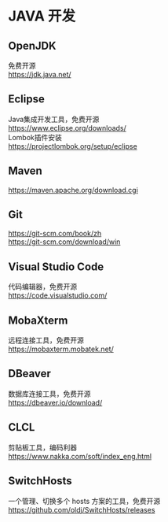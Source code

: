 # JAVA 开发

## OpenJDK
免费开源  
<a href="https://jdk.java.net/" target="_blank">https://<span></span>jdk.java.net/</a>  

## Eclipse
Java集成开发工具，免费开源  
<a href="https://www.eclipse.org/downloads/" target="_blank">https://<span></span>www.eclipse.org/downloads/</a>  
Lombok插件安装  
<a href="https://projectlombok.org/setup/eclipse" target="_blank">https://<span></span>projectlombok.org/setup/eclipse</a>  

## Maven
<a href="https://maven.apache.org/download.cgi" target="_blank">https://<span></span>maven.apache.org/download.cgi</a>  

## Git
<a href="https://git-scm.com/book/zh" target="_blank">https://<span></span>git-scm.com/book/zh</a>  
<a href="https://git-scm.com/download/win" target="_blank">https://<span></span>git-scm.com/download/win</a>  

## Visual Studio Code
代码编辑器，免费开源  
<a href="https://code.visualstudio.com/" target="_blank">https://<span></span>code.visualstudio.com/</a>  

## MobaXterm
远程连接工具，免费开源  
<a href="https://mobaxterm.mobatek.net/" target="_blank">https://<span></span>mobaxterm.mobatek.net/</a>  

## DBeaver
数据库连接工具，免费开源  
<a href="https://dbeaver.io/download/" target="_blank">https://<span></span>dbeaver.io/download/</a>  

## CLCL
剪贴板工具，编码利器  
<a href="https://www.nakka.com/soft/index_eng.html" target="_blank">https://<span></span>www.nakka.com/soft/index_eng.html</a>  

## SwitchHosts
一个管理、切换多个 hosts 方案的工具，免费开源  
<a href="https://github.com/oldj/SwitchHosts/releases" target="_blank">https://<span></span>github.com/oldj/SwitchHosts/releases</a>  
